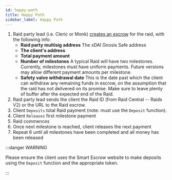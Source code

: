 ```yaml
---
id: happy-path
title: Happy Path
sidebar_label: Happy Path
---
```


1. Raid party lead (i.e. <span class='cleric'>Cleric</span> or <span class='monk'>Monk</span>) [creates an escrow](https://smartescrow.raidguild.org/) for the raid, with the following info:
    - **Raid party multisig address** The xDAI Gnosis Safe address
    - **The client's address**
    - **Total payment amount**
    - **Number of milestones** A typical Raid will have two milestones. Currently, milestones must have uniform payments. Future versions may allow different payment amounts per milestone.
    - **Safety valve withdrawal date** This is the date past which the client can withdraw any remaining funds in escrow, on the assumption that the raid has not delivered on its promise. Make sure to leave plenty of buffer after the expected end of the Raid.
2. Raid party lead sends the client the Raid ID (from Raid Central -- Raids V2) or the URL to the Raid escrow.
3. Client `Deposits` total Raid payment (note: must use the `Deposit` function).
4. Client `Releases` first milestone payment
5. Raid commences
6. Once next milestone is reached, client releases the next payment
7. Repeat 6 until all milestones have been completed and all money has been released

:::danger WARNING

Please ensure the client uses the Smart Escrow website to make deposits using the `Deposit` function and the appropriate token.

:::